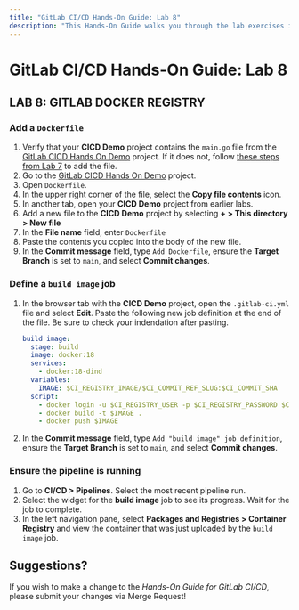 ```yaml
---
title: "GitLab CI/CD Hands-On Guide: Lab 8"
description: "This Hands-On Guide walks you through the lab exercises in the GitLab CI/CD course."
---
```


# GitLab CI/CD Hands-On Guide: Lab 8


## LAB 8: GITLAB DOCKER REGISTRY

### Add a `Dockerfile`

1. Verify that your **CICD Demo** project contains the `main.go` file from the [GitLab CICD Hands On Demo](https://ilt.gitlabtraining.cloud/professional-services-classes/gitlab-ci-cd/gitlab-cicd-hands-on-demo) project. If it does not, follow [these steps from Lab 7](/handbook/customer-success/professional-services-engineering/education-services/gitlabcicdhandsonlab7.html#add-a-maingo-file) to add the file.
1. Go to the [GitLab CICD Hands On Demo](https://ilt.gitlabtraining.cloud/professional-services-classes/gitlab-ci-cd/gitlab-cicd-hands-on-demo) project.
1. Open `Dockerfile`.
1. In the upper right corner of the file, select the **Copy file contents** icon.
1. In another tab, open your **CICD Demo** project from earlier labs.
1. Add a new file to the **CICD Demo** project by selecting **+ > This directory > New file**
1. In the **File name** field, enter `Dockerfile`
1. Paste the contents you copied into the body of the new file.
1. In the **Commit message** field, type `Add Dockerfile`, ensure the **Target Branch** is set to `main`, and select **Commit changes**.

### Define a `build image` job

1. In the browser tab with the **CICD Demo** project, open the `.gitlab-ci.yml` file and select **Edit**. Paste the following new job definition at the end of the file. Be sure to check your indendation after pasting.

    ```yml
    build image:
      stage: build
      image: docker:18
      services:
        - docker:18-dind
      variables:
        IMAGE: $CI_REGISTRY_IMAGE/$CI_COMMIT_REF_SLUG:$CI_COMMIT_SHA
      script:
        - docker login -u $CI_REGISTRY_USER -p $CI_REGISTRY_PASSWORD $CI_REGISTRY
        - docker build -t $IMAGE .
        - docker push $IMAGE
    ```

1. In the **Commit message** field, type `Add "build image" job definition`, ensure the **Target Branch** is set to `main`, and select **Commit changes**.

### Ensure the pipeline is running

1. Go to **CI/CD > Pipelines**. Select the most recent pipeline run.
1. Select the widget for the **build image** job to see its progress. Wait for the job to complete.
1. In the left navigation pane, select **Packages and Registries > Container Registry** and view the container that was just uploaded by the `build image` job.

## Suggestions?

If you wish to make a change to the *Hands-On Guide for GitLab CI/CD*, please submit your changes via Merge Request!
